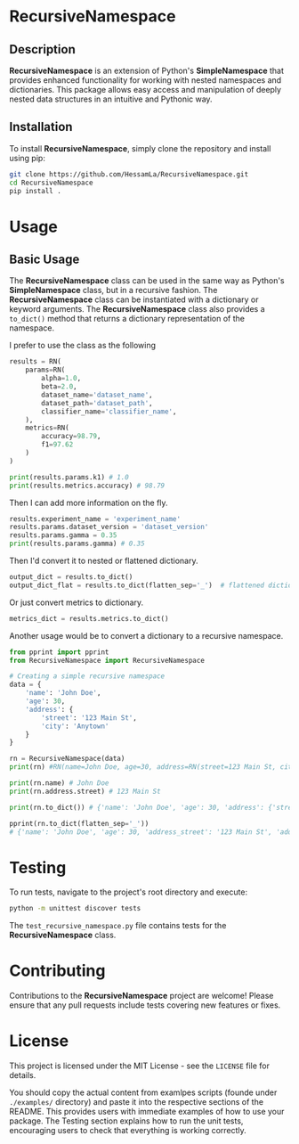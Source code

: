 # RecursiveNamespace

## Description
**RecursiveNamespace** is an extension of Python's **SimpleNamespace** that provides enhanced functionality for working with nested namespaces and dictionaries. This package allows easy access and manipulation of deeply nested data structures in an intuitive and Pythonic way.

## Installation
To install **RecursiveNamespace**, simply clone the repository and install using pip:

```bash
git clone https://github.com/HessamLa/RecursiveNamespace.git
cd RecursiveNamespace
pip install .
```

# Usage
## Basic Usage

The **RecursiveNamespace** class can be used in the same way as Python's **SimpleNamespace** class, but in a recursive fashion. The **RecursiveNamespace** class can be instantiated with a dictionary or keyword arguments. The **RecursiveNamespace** class also provides a `to_dict()` method that returns a dictionary representation of the namespace.

I prefer to use the class as the following

```python
results = RN(
    params=RN(
        alpha=1.0,
        beta=2.0,
        dataset_name='dataset_name',
        dataset_path='dataset_path',
        classifier_name='classifier_name',
    ),
    metrics=RN(
        accuracy=98.79,
        f1=97.62
    )
)

print(results.params.k1) # 1.0
print(results.metrics.accuracy) # 98.79
```

Then I can add more information on the fly.

```python
results.experiment_name = 'experiment_name'
results.params.dataset_version = 'dataset_version'
results.params.gamma = 0.35
print(results.params.gamma) # 0.35
```

Then I'd convert it to nested or flattened dictionary.
  
```python
output_dict = results.to_dict()
output_dict_flat = results.to_dict(flatten_sep='_')  # flattened dictionary
```
Or just convert metrics to dictionary.

```python
metrics_dict = results.metrics.to_dict()
```

Another usage would be to convert a dictionary to a recursive namespace.

```python
from pprint import pprint
from RecursiveNamespace import RecursiveNamespace

# Creating a simple recursive namespace
data = {
    'name': 'John Doe',
    'age': 30,
    'address': {
        'street': '123 Main St',
        'city': 'Anytown'
    }
}

rn = RecursiveNamespace(data)
print(rn) #RN(name=John Doe, age=30, address=RN(street=123 Main St, city=Anytown))

print(rn.name) # John Doe
print(rn.address.street) # 123 Main St

print(rn.to_dict()) # {'name': 'John Doe', 'age': 30, 'address': {'street': '123 Main St', 'city': 'Anytown'}}

pprint(rn.to_dict(flatten_sep='_')) 
# {'name': 'John Doe', 'age': 30, 'address_street': '123 Main St', 'address_city': 'Anytown'}
```

# Testing
To run tests, navigate to the project's root directory and execute:

```bash
python -m unittest discover tests
```
The `test_recursive_namespace.py` file contains tests for the **RecursiveNamespace** class.

# Contributing
Contributions to the **RecursiveNamespace** project are welcome! Please ensure that any pull requests include tests covering new features or fixes.

# License
This project is licensed under the MIT License - see the `LICENSE` file for details.

You should copy the actual content from examlpes scripts (founde under `./examples/` directory) and paste it into the respective sections of the README. This provides users with immediate examples of how to use your package. The Testing section explains how to run the unit tests, encouraging users to check that everything is working correctly.